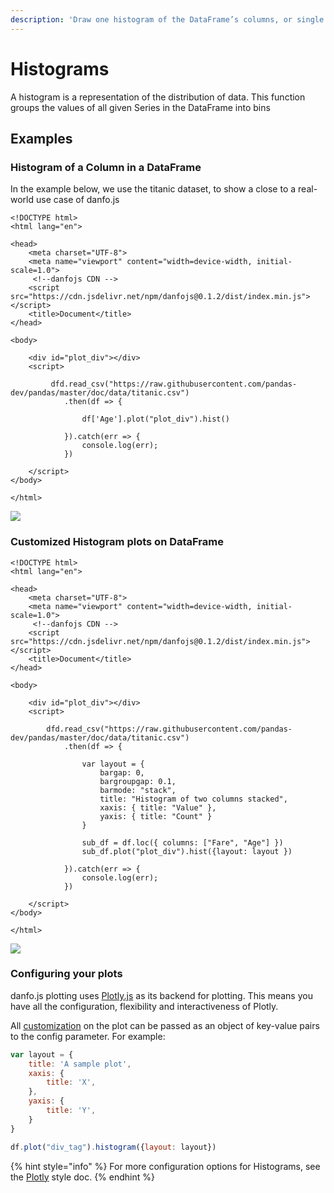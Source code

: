 ```yaml
---
description: 'Draw one histogram of the DataFrame’s columns, or single histogram for Series'
---
```


# Histograms

A histogram is a representation of the distribution of data. This function groups the values of all given Series in the DataFrame into bins

## Examples

### Histogram of a Column in a DataFrame

In the example below, we use the titanic dataset, to show a close to a real-world use case of danfo.js

```markup
<!DOCTYPE html>
<html lang="en">

<head>
    <meta charset="UTF-8">
    <meta name="viewport" content="width=device-width, initial-scale=1.0">
     <!--danfojs CDN -->
    <script src="https://cdn.jsdelivr.net/npm/danfojs@0.1.2/dist/index.min.js"></script>
    <title>Document</title>
</head>

<body>

    <div id="plot_div"></div>
    <script>

         dfd.read_csv("https://raw.githubusercontent.com/pandas-dev/pandas/master/doc/data/titanic.csv")
            .then(df => {

                df['Age'].plot("plot_div").hist()

            }).catch(err => {
                console.log(err);
            })

    </script>
</body>

</html>

```

![](../../.gitbook/assets/newplot-10-.png)

### Customized Histogram plots on DataFrame

```markup
<!DOCTYPE html>
<html lang="en">

<head>
    <meta charset="UTF-8">
    <meta name="viewport" content="width=device-width, initial-scale=1.0">
     <!--danfojs CDN -->
    <script src="https://cdn.jsdelivr.net/npm/danfojs@0.1.2/dist/index.min.js"></script>
    <title>Document</title>
</head>

<body>

    <div id="plot_div"></div>
    <script>

        dfd.read_csv("https://raw.githubusercontent.com/pandas-dev/pandas/master/doc/data/titanic.csv")
            .then(df => {

                var layout = {
                    bargap: 0,
                    bargroupgap: 0.1,
                    barmode: "stack",
                    title: "Histogram of two columns stacked",
                    xaxis: { title: "Value" },
                    yaxis: { title: "Count" }
                }

                sub_df = df.loc({ columns: ["Fare", "Age"] })
                sub_df.plot("plot_div").hist({layout: layout })

            }).catch(err => {
                console.log(err);
            })

    </script>
</body>

</html>

```

![](../../.gitbook/assets/newplot-20-.png)

### Configuring your plots

danfo.js plotting uses [Plotly.js](https://plotly.com/javascript) as its backend for plotting. This means you have all the configuration, flexibility and interactiveness of Plotly. 

All [customization](https://plotly.com/javascript/line-charts/) on the plot can be passed as an object of key-value pairs to the config parameter. For example:

```javascript
var layout = {
    title: 'A sample plot',
    xaxis: {
        title: 'X',
    },
    yaxis: {
        title: 'Y',
    }
}

df.plot("div_tag").histogram({layout: layout})
```

{% hint style="info" %}
For more configuration options for Histograms, see the [Plotly](https://plotly.com/javascript/histograms/) style doc.
{% endhint %}


